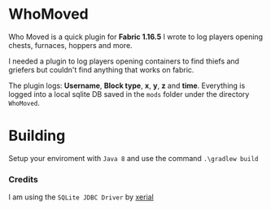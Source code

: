 # WhoMoved
Who Moved is a quick plugin for **Fabric 1.16.5** I wrote to log players opening chests, furnaces, hoppers and more.

I needed a plugin to log players opening containers to find thiefs and griefers but couldn't find anything that works on fabric.

The plugin logs: **Username**, **Block type**, **x**, **y**, **z** and **time**.
Everything is logged into a local sqlite DB saved in the `mods` folder under the directory `WhoMoved`.



# Building
Setup your enviroment with `Java 8` and use the command `.\gradlew build`


### Credits
I am using the `SQLite JDBC Driver` by [xerial]([asd](https://github.com/xerial/sqlite-jdbc))
